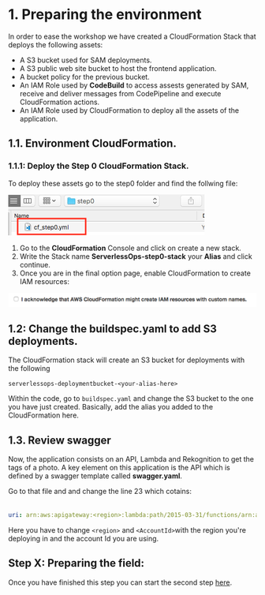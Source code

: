 # 1. Preparing the environment

In order to ease the workshop we have created a CloudFormation Stack that deploys the following assets:

- A S3 bucket used for SAM deployments.
- A S3 public web site bucket to host the frontend application.
- A bucket policy for the previous bucket.
- An IAM Role used by **CodeBuild** to access assests generated by SAM, receive and deliver messages from CodePipeline and execute CloudFormation actions.
- An IAM Role used by CloudFormation to deploy all the assets of the application.

## 1.1. Environment CloudFormation.

### 1.1.1: Deploy the Step 0 CloudFormation Stack.

To deploy these assets go to the step0 folder and find the follwing file:

<img src="../images/0_cloudformation_stack.png" />

1. Go to the **CloudFormation** Console and click on create a new stack.
2. Write the Stack name **ServerlessOps-step0-stack** your **Alias** and click continue.
3. Once you are in the final option page, enable CloudFormation to create IAM resources:

<img src="../images/0_cloudformation_iam_permissions.png" />

## 1.2: Change the buildspec.yaml to add S3 deployments.

The CloudFormation stack will create an S3 bucket for deployments with the following 

```
serverlessops-deploymentbucket-<your-alias-here>
```

Within the code, go to `buildspec.yaml` and change the S3 bucket to the one you have just created. Basically, add the alias you added to the CloudFormation here.

## 1.3. Review swagger

Now, the application consists on an API, Lambda and Rekognition to get the tags of a photo. A key element on this application is the API which is defined by a swagger template called **swagger.yaml**.

Go to that file and and change the line 23 which cotains:

```yaml

uri: arn:aws:apigateway:<region>:lambda:path/2015-03-31/functions/arn:aws:lambda:<region>:<AccountID>:function:${stageVariables.LambdaFunctionName}:live/invocations

```

Here you have to change `<region>` and `<AccountId>`with the region you're deploying in and the account Id you are using.

## Step X: Preparing the field:

Once you have finished this step you can start the second step [here](../documentation/2_develop_with_cloud9).
